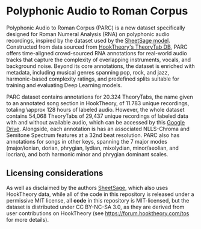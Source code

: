# Polyphonic Audio to Roman Corpus

Polyphonic Audio to Roman Corpus (PARC) is a new dataset specifically designed for Roman Numeral Analysis (RNA) on polyphonic audio recordings, inspired by the dataset used by the [SheetSage model](https://github.com/chrisdonahue/sheetsage?tab=readme-ov-file#hooktheory-dataset). Constructed from data sourced from [HookTheory's TheoryTab DB](https://www.hooktheory.com/theorytab), PARC offers time-aligned crowd-sourced RNA annotations for real-world audio tracks that capture the complexity of overlapping instruments, vocals, and background noise. Beyond its core annotations, the dataset is enriched with metadata, including musical genres spanning pop, rock, and jazz, harmonic-based complexity ratings, and predefined splits suitable for training and evaluating Deep Learning models.

PARC dataset contains annotations for 20.324 TheoryTabs, the name given to an annotated song section in HookTheory, of 11.783 unique recordings, totaling \approx 128 hours of labeled audio. However, the whole dataset contains 54,068 TheoryTabs of 29,437 unique recordings of labeled data with and without available audio, which can be accessed by this [Google Drive](https://drive.google.com/drive/folders/1WqJFGo5lJEru4Qh5dqYd41Fbh-DcHbtf?usp=sharing). Alongside, each annotation is has an associated NLLS-Chroma and Semitone Spectrum features at a 32nd beat resolution. PARC also has annotations for songs in other keys, spanning the 7 major modes (major/ionian, dorian, phrygian, lydian, mixolydian, minor/aeolian, and locrian), and both harmonic minor and phrygian dominant scales.

## Licensing considerations
As well as disclaimed by the authors [SheetSage](https://github.com/chrisdonahue/sheetsage?tab=readme-ov-file#hooktheory-dataset), which also uses HookTheory data, while all of the code in this repository is released under a permissive MIT license, all **code** in this repository is MIT-licensed, but the dataset is distributed under CC BY-NC-SA 3.0, as they are derived from user contributions on HookTheory (see https://forum.hooktheory.com/tos for more details).
